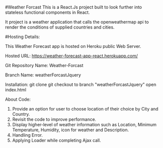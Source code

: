 #Weather Forcast
This is a React.Js project built to look further into stateless functional components in React.

It project is a weather application that calls the openweathermap api to render the conditions of supplied countries and cities.

#Hosting Details:

This Weather Forecast app is hosted on Heroku public Web Server.

Hosted URL: https://weather-forecast-app-react.herokuapp.com/

Git Repository Name: Weather-Forcast

Branch Name: weatherForcastJquery

Installation:
git clone
git checkout to branch "weatherForcastJquery"
open index.html

About Code:
1. Provide an option for user to choose location of their choice by City and Country.
2. Revisit the code to improve performance.
3. Display higher-level of weather information such as Location, Minimum Temperature, Humidity, icon for weather and Description.
5. Handling Error.
6. Applying Loader while completing Ajax call.